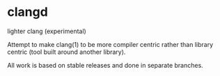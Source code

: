 # clangd
lighter clang (experimental)

Attempt to make clang(1) to be more compiler centric rather than library centric (tool built around another library).

All work is based on stable releases and done in separate branches.
